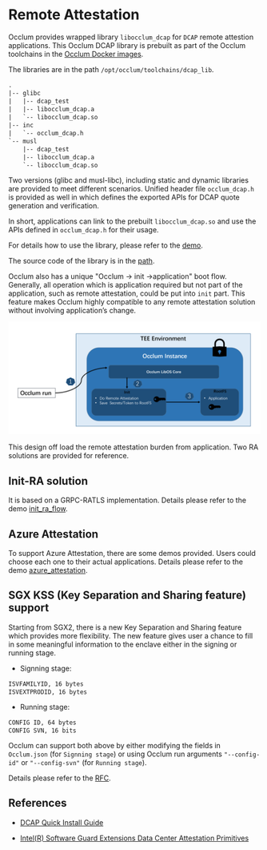 # Remote Attestation

Occlum provides wrapped library `libocclum_dcap` for `DCAP` remote attestion applications.
This Occlum DCAP library is prebuilt as part of the Occlum toolchains in the [Occlum Docker images](https://hub.docker.com/r/occlum/occlum).

The libraries are in the path `/opt/occlum/toolchains/dcap_lib`.
```
.
|-- glibc
|   |-- dcap_test
|   |-- libocclum_dcap.a
|   `-- libocclum_dcap.so
|-- inc
|   `-- occlum_dcap.h
`-- musl
    |-- dcap_test
    |-- libocclum_dcap.a
    `-- libocclum_dcap.so
```

Two versions (glibc and musl-libc), including static and dynamic libraries are provided to meet different scenarios. Unified header file `occlum_dcap.h` is provided as well in which defines the exported APIs for DCAP quote generation and verification.

In short, applications can link to the prebuilt `libocclum_dcap.so` and use the APIs defined in `occlum_dcap.h` for their usage.

For details how to use the library, please refer to the [demo](https://github.com/occlum/occlum/tree/master/demos/remote_attestation/dcap).

The source code of the library is in the [path](https://github.com/occlum/occlum/tools/toolchains/dcap_lib/).

Occlum also has a unique "Occlum -> init ->application" boot flow. Generally, all operation which is application required but not part of the application, such as remote attestation, could be put into `init` part. This feature makes Occlum highly compatible to any remote attestation solution without involving application’s change.

![init_ra_flow](./images/ra_init.png)

This design off load the remote attestation burden from application. Two RA solutions are provided for reference.

## Init-RA solution

It is based on a GRPC-RATLS implementation.
Details please refer to the demo [init_ra_flow](https://github.com/occlum/occlum/tree/master/demos/remote_attestation/init_ra_flow).

## Azure Attestation

To support Azure Attestation, there are some demos provided. Users could choose each one to their actual applications. Details please refer to the demo [azure_attestation](https://github.com/occlum/occlum/tree/master/demos/remote_attestation/azure_attestation).

## SGX KSS (Key Separation and Sharing feature) support

Starting from SGX2, there is a new Key Separation and Sharing feature which provides more  flexibility. The new feature gives user a chance to fill in some meaningful information to the enclave either in the signing or running stage.

* Signning stage:
```
ISVFAMILYID, 16 bytes
ISVEXTPRODID, 16 bytes
```
* Running stage:
```
CONFIG ID, 64 bytes
CONFIG SVN, 16 bits
```
Occlum can support both above by either modifying the fields in `Occlum.json` (for `Signning stage`) or using Occlum run arguments `"--config-id"` or `"--config-svn"` (for `Running stage`).

Details please refer to the [RFC](https://github.com/occlum/occlum/issues/589).

## References

- [DCAP Quick Install Guide](https://software.intel.com/content/www/us/en/develop/articles/intel-software-guard-extensions-data-center-attestation-primitives-quick-install-guide.html)

- [Intel(R) Software Guard Extensions Data Center Attestation Primitives](https://github.com/intel/SGXDataCenterAttestationPrimitives)

